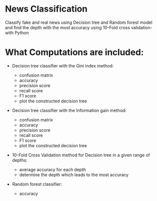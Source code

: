 # News Classification
 Classify fake and real news using Decision tree and Random forest model and find the depth with the most accuracy using 10-Fold cross validation- with Python
 
# What Computations are included: 
 - Decision tree classifier with the Gini index method:
	 - confusion matrix
	 - accuracy
	 - precision score
	 - recall score
	 - F1 score
	 - plot the constructed decision tree
	 
 - Decision tree classifier with the Information gain method:
	 - confusion matrix
	 - accuracy
	 - precision score
	 - recall score
	 - F1 score
	 - plot the constructed decision tree
	
 - 10-Fold Cross Validation method for Decision tree in a given range of depths:
	 -  average accuracy for each depth
	 - determine the depth which leads to the most accuracy
	 
 - Random forest classifier:
	 - accuracy

	 


